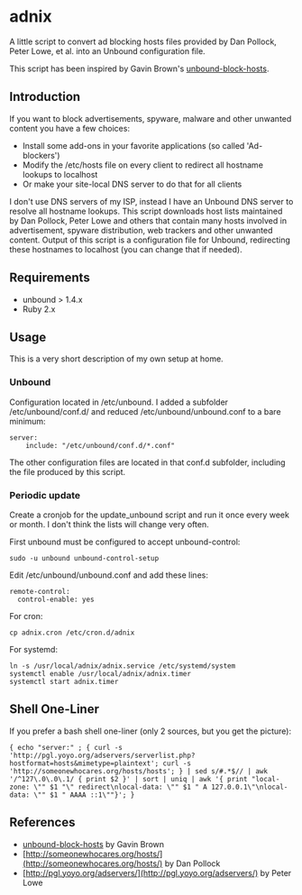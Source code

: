 # adnix

A little script to convert ad blocking hosts files provided by Dan Pollock,
Peter Lowe, et al. into an Unbound configuration file.

This script has been inspired by Gavin Brown's
[unbound-block-hosts](https://github.com/jodrell/unbound-block-hosts).


## Introduction

If you want to block advertisements, spyware, malware and other unwanted
content you have a few choices:

* Install some add-ons in your favorite applications (so called 'Ad-blockers')
* Modify the /etc/hosts file on every client to redirect all hostname lookups
  to localhost
* Or make your site-local DNS server to do that for all clients

I don't use DNS servers of my ISP, instead I have an Unbound DNS server to
resolve all hostname lookups. This script downloads host lists maintained by
Dan Pollock, Peter Lowe and others that contain many hosts involved in
advertisement, spyware distribution, web trackers and other unwanted content.
Output of this script is a configuration file for Unbound, redirecting these
hostnames to localhost (you can change that if needed).


## Requirements

* unbound > 1.4.x
* Ruby 2.x


## Usage

This is a very short description of my own setup at home.

### Unbound

Configuration located in /etc/unbound. I added a subfolder /etc/unbound/conf.d/
and reduced /etc/unbound/unbound.conf to a bare minimum:

    server:
        include: "/etc/unbound/conf.d/*.conf"

The other configuration files are located in that conf.d subfolder, including
the file produced by this script.

### Periodic update

Create a cronjob for the update_unbound script and run it once every week or
month. I don't think the lists will change very often.

First unbound must be configured to accept unbound-control:

    sudo -u unbound unbound-control-setup

Edit /etc/unbound/unbound.conf and add these lines:

    remote-control:
      control-enable: yes

For cron:

    cp adnix.cron /etc/cron.d/adnix

For systemd:

    ln -s /usr/local/adnix/adnix.service /etc/systemd/system
    systemctl enable /usr/local/adnix/adnix.timer
    systemctl start adnix.timer

## Shell One-Liner

If you prefer a bash shell one-liner (only 2 sources, but you get the picture):

    { echo "server:" ; { curl -s 'http://pgl.yoyo.org/adservers/serverlist.php?hostformat=hosts&mimetype=plaintext'; curl -s 'http://someonewhocares.org/hosts/hosts'; } | sed s/#.*$// | awk '/^127\.0\.0\.1/ { print $2 }' | sort | uniq | awk '{ print "local-zone: \"" $1 "\" redirect\nlocal-data: \"" $1 " A 127.0.0.1\"\nlocal-data: \"" $1 " AAAA ::1\""}'; }


## References

* [unbound-block-hosts](https://github.com/jodrell/unbound-block-hosts) by Gavin Brown
* [http://someonewhocares.org/hosts/](http://someonewhocares.org/hosts/) by Dan Pollock
* [http://pgl.yoyo.org/adservers/](http://pgl.yoyo.org/adservers/) by Peter Lowe
